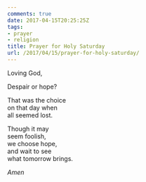 ```yaml
---
comments: true
date: 2017-04-15T20:25:25Z
tags:
- prayer
- religion
title: Prayer for Holy Saturday
url: /2017/04/15/prayer-for-holy-saturday/
---
```


Loving God,

Despair or hope?

That was the choice  
on that day when  
all seemed lost.

Though it may  
seem foolish,  
we choose hope,  
and wait to see  
what tomorrow brings.

*Amen*
